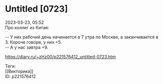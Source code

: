 Untitled [0723]
================

   
 2023-03-23, 05:52   
   Про коллег из Китая:   
   
 -- У них рабочий день начинается в 7 утра по Москве, а заканчивается в 3. Короче говоря, у них +5.   
 -- А у нас завтра +9.   
     
 <https://diary.ru/~zHz00/p221576412_untitled-0723.htm>   
   
 Теги:   
 [[Викторика]]   
 ID: p221576412